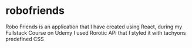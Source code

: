 # robofriends
Robo Friends is an application that I have created using React,  during my Fullstack Course on Udemy I used Rorotic APi that I styled it with tachyons predefined CSS 
